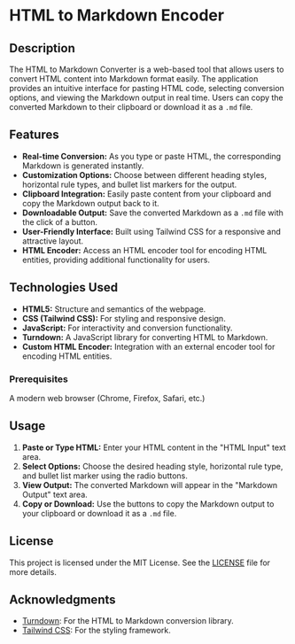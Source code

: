 # HTML to Markdown Encoder

## Description

The HTML to Markdown Converter is a web-based tool that allows users to convert HTML content into Markdown format easily. The application provides an intuitive interface for pasting HTML code, selecting conversion options, and viewing the Markdown output in real time. Users can copy the converted Markdown to their clipboard or download it as a `.md` file.

## Features

*   **Real-time Conversion:** As you type or paste HTML, the corresponding Markdown is generated instantly.
*   **Customization Options:** Choose between different heading styles, horizontal rule types, and bullet list markers for the output.
*   **Clipboard Integration:** Easily paste content from your clipboard and copy the Markdown output back to it.
*   **Downloadable Output:** Save the converted Markdown as a `.md` file with the click of a button.
*   **User-Friendly Interface:** Built using Tailwind CSS for a responsive and attractive layout.
*   **HTML Encoder:** Access an HTML encoder tool for encoding HTML entities, providing additional functionality for users.

## Technologies Used

*   **HTML5:** Structure and semantics of the webpage.
*   **CSS (Tailwind CSS):** For styling and responsive design.
*   **JavaScript:** For interactivity and conversion functionality.
*   **Turndown:** A JavaScript library for converting HTML to Markdown.
*   **Custom HTML Encoder:** Integration with an external encoder tool for encoding HTML entities.



### Prerequisites

A modern web browser (Chrome, Firefox, Safari, etc.)

## Usage

1.  **Paste or Type HTML:** Enter your HTML content in the "HTML Input" text area.
2.  **Select Options:** Choose the desired heading style, horizontal rule type, and bullet list marker using the radio buttons.
3.  **View Output:** The converted Markdown will appear in the "Markdown Output" text area.
4.  **Copy or Download:** Use the buttons to copy the Markdown output to your clipboard or download it as a `.md` file.

## License

This project is licensed under the MIT License. See the [LICENSE](LICENSE) file for more details.

## Acknowledgments

*   [Turndown](https://github.com/domchristie/turndown): For the HTML to Markdown conversion library.
*   [Tailwind CSS](https://tailwindcss.com/): For the styling framework.
